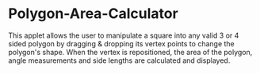 # Polygon-Area-Calculator
This applet allows the user to manipulate a square into any valid 3 or 4 sided polygon by dragging & dropping its vertex points to change the polygon's shape. When the vertex is repositioned, the area of the polygon, angle measurements and side lengths are calculated and displayed.
